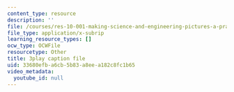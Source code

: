 ```yaml
---
content_type: resource
description: ''
file: /courses/res-10-001-making-science-and-engineering-pictures-a-practical-guide-to-presenting-your-work-spring-2016/33680efba6cb5b83a8eea182c8fc1b65_DAyXoA2W7bU.vtt
file_type: application/x-subrip
learning_resource_types: []
ocw_type: OCWFile
resourcetype: Other
title: 3play caption file
uid: 33680efb-a6cb-5b83-a8ee-a182c8fc1b65
video_metadata:
  youtube_id: null
---
```

